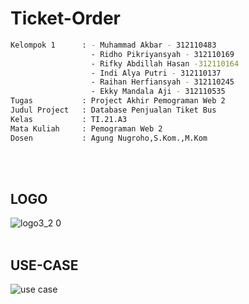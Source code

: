 # Ticket-Order

```bash
Kelompok 1      : - Muhammad Akbar - 312110483
                  - Ridho Pikriyansyah - 312110169
                  - Rifky Abdillah Hasan -312110164
                  - Indi Alya Putri - 312110137
                  - Raihan Herfiansyah - 312110245
                  - Ekky Mandala Aji - 312110535
Tugas           : Project Akhir Pemograman Web 2
Judul Project   : Database Penjualan Tiket Bus
Kelas           : TI.21.A3
Mata Kuliah     : Pemograman Web 2
Dosen           : Agung Nugroho,S.Kom.,M.Kom
```

</br></br>

## **LOGO**

![logo3_2 0](https://github.com/Akbaroke/ticket-order/assets/115305578/bdac052f-ba7e-47b9-940b-7268d4d825f3)
</br></br>

## **USE-CASE**

![use case](https://github.com/Akbaroke/ticket-order/assets/115305578/999ed7c0-6de9-47ad-af49-d93ec237c8c5)
